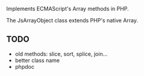 Implements ECMAScript's Array methods in PHP.

The JsArrayObject class extends PHP's native Array.

## TODO

* old methods: slice, sort, splice, join...
* better class name
* phpdoc
